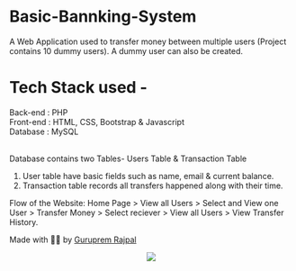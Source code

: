 

# Basic-Bannking-System
  
A Web Application used to transfer money between multiple users (Project contains 10 dummy users). A dummy user can also be created.  

# Tech Stack used - 
Back-end : PHP <br>
Front-end : HTML, CSS, Bootstrap & Javascript <br>
Database : MySQL   
<br>

Database contains two Tables- Users Table & Transaction Table 
1. User table have basic fields such as name, email & current balance. 
2. Transaction table records all transfers happened along with their time.  

Flow of the Website: Home Page > View all Users > Select and View one User > Transfer Money > Select reciever > View all Users > View Transfer History.

Made with ✌🏻 by <a href="https://www.linkedin.com/in/guruprem-singh-rajpal-67b486122/"> Guruprem Rajpal </a>

<center> <img src= "logo_small.png"> </img></center>
